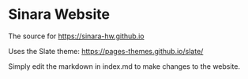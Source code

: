 # Sinara Website

The source for https://sinara-hw.github.io

Uses the Slate theme: https://pages-themes.github.io/slate/

Simply edit the markdown in index.md to make changes to the website.
